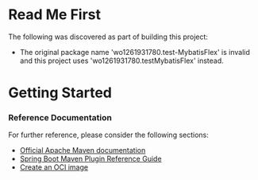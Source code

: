 # Read Me First
The following was discovered as part of building this project:

* The original package name 'wo1261931780.test-MybatisFlex' is invalid and this project uses 'wo1261931780.testMybatisFlex' instead.

# Getting Started

### Reference Documentation
For further reference, please consider the following sections:

* [Official Apache Maven documentation](https://maven.apache.org/guides/index.html)
* [Spring Boot Maven Plugin Reference Guide](https://docs.spring.io/spring-boot/docs/3.1.5/maven-plugin/reference/html/)
* [Create an OCI image](https://docs.spring.io/spring-boot/docs/3.1.5/maven-plugin/reference/html/#build-image)

